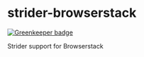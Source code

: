 strider-browserstack
====================

[![Greenkeeper badge](https://badges.greenkeeper.io/Strider-CD/strider-browserstack.svg)](https://greenkeeper.io/)

Strider support for Browserstack